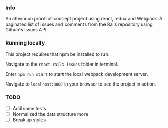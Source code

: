 ### Info

An afternoon proof-of-concept project using react, redux and Webpack.
A paginated list of issues and comments from the Rails repository using Github's Issues API.

### Running locally

This project requires that npm be installed to run.

Navigate to the `react-rails-issues` folder in terminal.

Enter `npm run start` to start the local webpack development server.

Navigate to `localhost:8080` in your browser to see the project in action.

### TODO
- [ ] Add some tests
- [ ] Normalized the data structure more
- [ ] Break up styles
